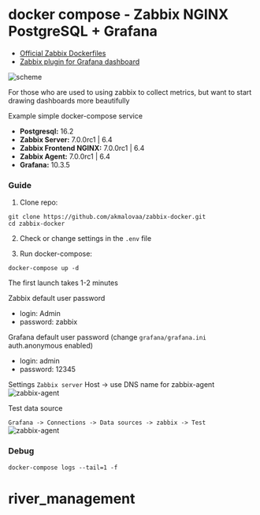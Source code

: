 # docker compose - Zabbix NGINX PostgreSQL + Grafana

- [Official Zabbix Dockerfiles](https://github.com/zabbix/zabbix-docker)
- [Zabbix plugin for Grafana dashboard](https://github.com/grafana/grafana-zabbix)

![scheme](./.images/scheme.excalidraw.png)

For those who are used to using zabbix to collect metrics, but want to start drawing dashboards more beautifully

Example simple docker-compose service

- **Postgresql:**                16.2
- **Zabbix Server:**             7.0.0rc1 | 6.4
- **Zabbix Frontend NGINX:**     7.0.0rc1 | 6.4
- **Zabbix Agent:**              7.0.0rc1 | 6.4
- **Grafana:**                   10.3.5

### Guide

1) Clone repo:
```
git clone https://github.com/akmalovaa/zabbix-docker.git
cd zabbix-docker
```

2) Check or change settings in the `.env` file

3) Run docker-compose:
```
docker-compose up -d
```

The first launch takes 1-2 minutes

Zabbix default user password
- login: Admin
- password: zabbix

Grafana default user password (change `grafana/grafana.ini` auth.anonymous enabled)
- login: admin
- password: 12345


Settings `Zabbix server` Host -> use DNS name for zabbix-agent
![zabbix-agent](./.images/zabbix-agent-settings.png)

Test data source

`Grafana -> Connections -> Data sources -> zabbix -> Test`
![zabbix-agent](./.images/data-source-test.png)

### Debug
```
docker-compose logs --tail=1 -f
```
# river_management
